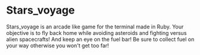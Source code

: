 # Stars_voyage

Stars_voyage is an arcade like game for the terminal made in Ruby.
Your objective is to fly back home while avoiding asteroids and fighting versus alien spacecrafts!
And keep an eye on the fuel bar! Be sure to collect fuel on your way otherwise you won't get too far!
